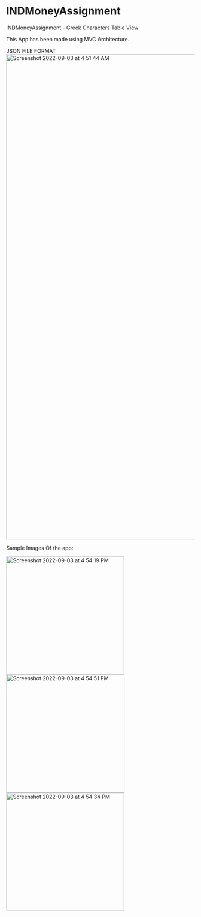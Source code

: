 # INDMoneyAssignment
INDMoneyAssignment - Greek Characters Table View

This App has been made using MVC Architecture.

JSON FILE FORMAT
<img width="1296" alt="Screenshot 2022-09-03 at 4 51 44 AM" src="https://user-images.githubusercontent.com/50865136/188268326-47c2c9d2-40ee-47b2-9237-fc1d37022967.png">

Sample Images Of the app:

<img width="315" alt="Screenshot 2022-09-03 at 4 54 19 PM" src="https://user-images.githubusercontent.com/50865136/188268351-4f78a912-6231-4b68-a685-ec938223f0d0.png"> <img width="316" alt="Screenshot 2022-09-03 at 4 54 51 PM" src="https://user-images.githubusercontent.com/50865136/188268359-702016db-f0fc-4f19-b6ca-2ab0a222c798.png"> <img width="315" alt="Screenshot 2022-09-03 at 4 54 34 PM" src="https://user-images.githubusercontent.com/50865136/188268352-e2cf311a-5812-4cdb-9b4c-b08006791055.png"> 
